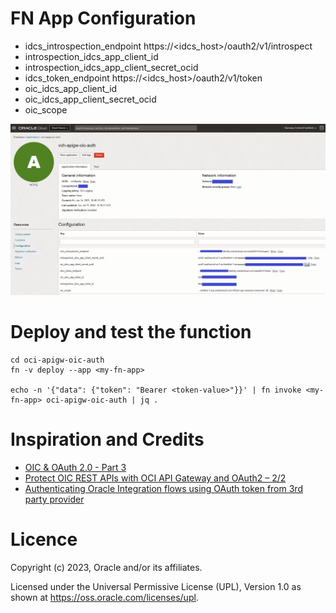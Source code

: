 # FN App Configuration
* idcs_introspection_endpoint https://<idcs_host>/oauth2/v1/introspect
* introspection_idcs_app_client_id
* introspection_idcs_app_client_secret_ocid
* idcs_token_endpoint         https://<idcs_host>/oauth2/v1/token
* oic_idcs_app_client_id
* oic_idcs_app_client_secret_ocid
* oic_scope

![configuration](images/fn-app-configuration.png)

# Deploy and test the function

    cd oci-apigw-oic-auth
    fn -v deploy --app <my-fn-app>

    echo -n '{"data": {"token": "Bearer <token-value>"}}' | fn invoke <my-fn-app> oci-apigw-oic-auth | jq .

# Inspiration and Credits
* [OIC & OAuth 2.0 - Part 3](http://niallcblogs.blogspot.com/2022/04/908-oic-oauth-20-part-3.html)
* [Protect OIC REST APIs with OCI API Gateway and OAuth2 – 2/2](https://mytechretreat.com/protect-oic-rest-apis-with-oci-api-gateway-and-oauth2-2-2/)
* [Authenticating Oracle Integration flows using OAuth token from 3rd party provider](https://blogs.oracle.com/integration/post/authenticating-oic-flows-through-third-party-bearer-token)

# Licence

Copyright (c)  2023,  Oracle and/or its affiliates.

Licensed under the Universal Permissive License (UPL), Version 1.0 as shown at https://oss.oracle.com/licenses/upl.